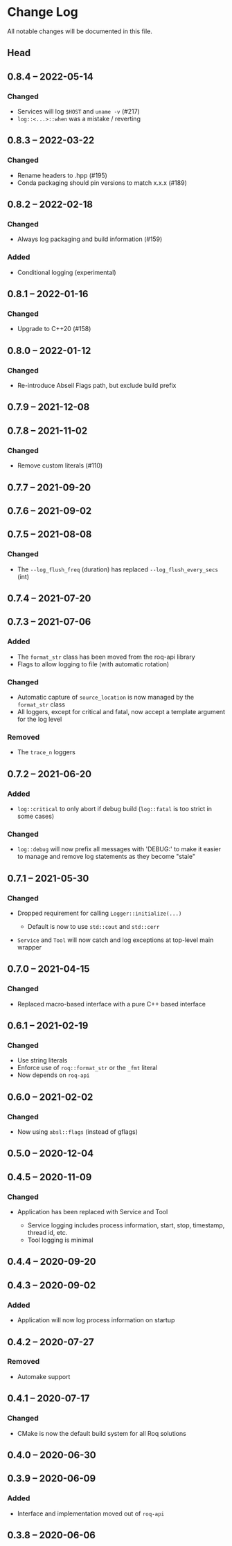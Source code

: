 # Change Log

All notable changes will be documented in this file.

## Head

## 0.8.4 &ndash; 2022-05-14

### Changed                                                                                                                

* Services will log `$HOST` and `uname -v` (#217)
* `log::<...>::when` was a mistake / reverting

## 0.8.3 &ndash; 2022-03-22

### Changed                                                                                                                

* Rename headers to .hpp (#195)
* Conda packaging should pin versions to match x.x.x (#189)

## 0.8.2 &ndash; 2022-02-18

### Changed                                                                                                                

* Always log packaging and build information (#159)

### Added

* Conditional logging (experimental)
                                                                                                                           
## 0.8.1 &ndash; 2022-01-16

### Changed                                                                                                                
                                                                                                                           
* Upgrade to C++20 (#158)

## 0.8.0 &ndash; 2022-01-12

### Changed

* Re-introduce Abseil Flags path, but exclude build prefix

## 0.7.9 &ndash; 2021-12-08

## 0.7.8 &ndash; 2021-11-02

### Changed

* Remove custom literals (#110)

## 0.7.7 &ndash; 2021-09-20

## 0.7.6 &ndash; 2021-09-02

## 0.7.5 &ndash; 2021-08-08

### Changed

* The `--log_flush_freq` (duration) has replaced `--log_flush_every_secs` (int)

## 0.7.4 &ndash; 2021-07-20

## 0.7.3 &ndash; 2021-07-06

### Added

* The `format_str` class has been moved from the roq-api library
* Flags to allow logging to file (with automatic rotation)

### Changed

* Automatic capture of `source_location` is now managed by the `format_str` class
* All loggers, except for critical and fatal, now accept a template argument for the log level

### Removed

* The `trace_n` loggers

## 0.7.2 &ndash; 2021-06-20

### Added

* `log::critical` to only abort if debug build (`log::fatal` is too strict in some cases)

### Changed

* `log::debug` will now prefix all messages with 'DEBUG:' to make it easier to manage and
  remove log statements as they become "stale"

## 0.7.1 &ndash; 2021-05-30

### Changed

* Dropped requirement for calling `Logger::initialize(...)`

  * Default is now to use `std::cout` and `std::cerr`

* `Service` and `Tool` will now catch and log exceptions at top-level main wrapper

## 0.7.0 &ndash; 2021-04-15

### Changed

* Replaced macro-based interface with a pure C++ based interface

## 0.6.1 &ndash; 2021-02-19

### Changed

* Use string literals
* Enforce use of `roq::format_str` or the `_fmt` literal
* Now depends on `roq-api`

## 0.6.0 &ndash; 2021-02-02

### Changed

* Now using `absl::flags` (instead of gflags)

## 0.5.0 &ndash; 2020-12-04

## 0.4.5 &ndash; 2020-11-09

### Changed

* Application has been replaced with Service and Tool

  * Service logging includes process information, start, stop, timestamp,
    thread id, etc.
  * Tool logging is minimal

## 0.4.4 &ndash; 2020-09-20

## 0.4.3 &ndash; 2020-09-02

### Added

* Application will now log process information on startup

## 0.4.2 &ndash; 2020-07-27

### Removed

* Automake support

## 0.4.1 &ndash; 2020-07-17

### Changed

* CMake is now the default build system for all Roq solutions

## 0.4.0 &ndash; 2020-06-30

## 0.3.9 &ndash; 2020-06-09

### Added

* Interface and implementation moved out of `roq-api`

## 0.3.8 &ndash; 2020-06-06
